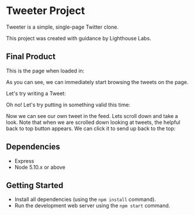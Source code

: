 # Tweeter Project

Tweeter is a simple, single-page Twitter clone.

This project was created with guidance by Lighthouse Labs. 

## Final Product

This is the page when loaded in:

As you can see, we can immediately start browsing the tweets on the page.

Let's try writing a Tweet:

Oh no! Let's try putting in something valid this time:

Now we can see our own tweet in the feed. Lets scroll down and take a look. Note that when we are scrolled down looking at tweets, the helpful back to top button appears. We can click it to send up back to the top:


## Dependencies

- Express
- Node 5.10.x or above

## Getting Started

- Install all dependencies (using the `npm install` command).
- Run the development web server using the `npm start` command.